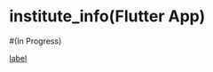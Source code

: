 # institute_info(Flutter App)
#(In Progress)



[label](images/Screenrecorder-2023-01-11-19-13-16-230.mp4)